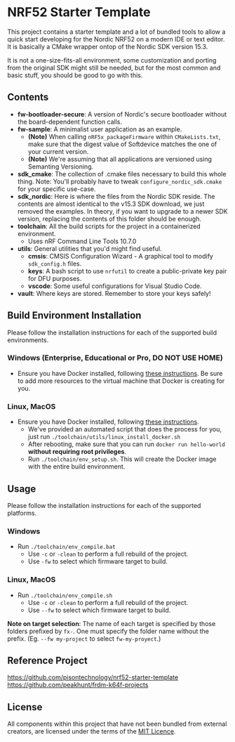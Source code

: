 # NRF52 Starter Template
This project contains a starter template and a lot of bundled tools to allow a quick start developing for the Nordic NRF52 on a modern IDE or text editor. It is basically a CMake wrapper ontop of the Nordic SDK version 15.3.

It is not a one-size-fits-all environment, some customization and porting from the original SDK might still be needed, but for the most common and basic stuff, you should be good to go with this.

## Contents
* **fw-bootloader-secure**: A version of Nordic's secure bootloader without the board-dependent function calls.
* **fw-sample**: A minimalist user application as an example.
  - **(Note)** When calling `nRF5x_packageFirmware` within `CMakeLists.txt`, make sure that the digest value of Softdevice matches the one of your current version.
  - **(Note)** We're assuming that all applications are versioned using Semanting Versioning.
* **sdk_cmake**: The collection of .cmake files necessary to build this whole thing.
  Note: You'll probably have to tweak `configure_nordic_sdk.cmake` for your specific use-case.
* **sdk_nordic**: Here is where the files from the Nordic SDK reside. The contents are almost identical to the v15.3 SDK download, we just removed the examples. In theory, if you want to upgrade to a newer SDK version, replacing the contents of this folder should be enough.
* **toolchain**: All the build scripts for the project in a containerized environment.
  * Uses nRF Command Line Tools 10.7.0
* **utils**: General utilities that you'd might find useful.
  * **cmsis**: CMSIS Configuration Wizard - A graphical tool to modify `sdk_config.h` files.
  * **keys**: A bash script to use `nrfutil` to create a public-private key pair for DFU purposes.
  * **vscode**: Some useful configurations for Visual Studio Code.
* **vault**: Where keys are stored. Remember to store your keys safely!

## Build Environment Installation
Please follow the installation instructions for each of the supported build environments.

### Windows (Enterprise, Educational or Pro, DO NOT USE HOME)
* Ensure you have Docker installed, following [these instructions](https://docs.docker.com/docker-for-windows/install/). Be sure to add more resources to the virtual machine that Docker is creating for you.

### Linux, MacOS
* Ensure you have Docker installed, following [these instructions](https://docs.docker.com/v17.09/engine/installation/linux/docker-ce/ubuntu/).
  * We've provided an automated script that does the process for you, just run `./toolchain/utils/linux_install_docker.sh`
  * After rebooting, make sure that you can run `docker run hello-world` **without requiring root privileges**.
  * Run `./toolchain/env_setup.sh`. This will create the Docker image with the entire build environment.

## Usage
Please follow the installation instructions for each of the supported platforms.

### Windows
* Run `./toolchain/env_compile.bat`
  * Use `-c` or `-clean` to perform a full rebuild of the project.
  * Use `-fw` to select which firmware target to build.

### Linux, MacOS
* Run `./toolchain/env_compile.sh`
  * Use `-c` or `-clean` to perform a full rebuild of the project.
  * Use `--fw` to select which firmware target to build.

**Note on target selection**: The name of each target is specified by those folders prefixed by `fx-`. One must specify the folder name without the prefix. (Eg. `--fw my-project` to select `fw-my-proyect`.)

## Reference Project
https://github.com/pisontechnology/nrf52-starter-template
https://github.com/peakhunt/frdm-k64f-projects

## License
All components within this project that have not been bundled from external creators, are licensed under the terms of the [MIT Licence](LICENCE.md).

